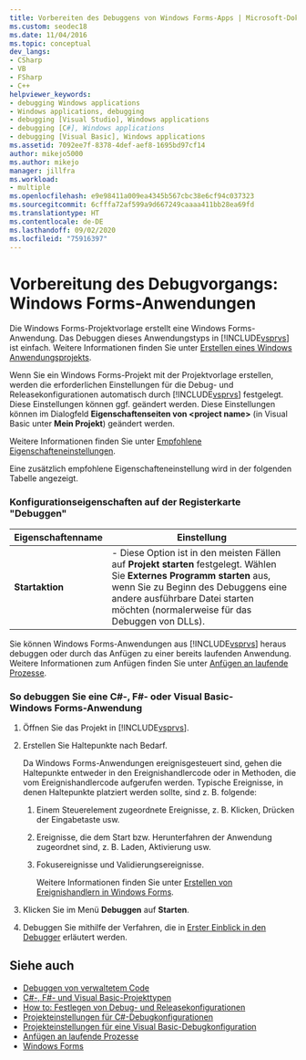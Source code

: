 ```yaml
---
title: Vorbereiten des Debuggens von Windows Forms-Apps | Microsoft-Dokumentation
ms.custom: seodec18
ms.date: 11/04/2016
ms.topic: conceptual
dev_langs:
- CSharp
- VB
- FSharp
- C++
helpviewer_keywords:
- debugging Windows applications
- Windows applications, debugging
- debugging [Visual Studio], Windows applications
- debugging [C#], Windows applications
- debugging [Visual Basic], Windows applications
ms.assetid: 7092ee7f-8378-4def-aef8-1695bd97cf14
author: mikejo5000
ms.author: mikejo
manager: jillfra
ms.workload:
- multiple
ms.openlocfilehash: e9e98411a009ea4345b567cbc38e6cf94c037323
ms.sourcegitcommit: 6cfffa72af599a9d667249caaaa411bb28ea69fd
ms.translationtype: HT
ms.contentlocale: de-DE
ms.lasthandoff: 09/02/2020
ms.locfileid: "75916397"
---
```

# <a name="debugging-preparation-windows-forms-applications"></a>Vorbereitung des Debugvorgangs: Windows Forms-Anwendungen
Die Windows Forms-Projektvorlage erstellt eine Windows Forms-Anwendung. Das Debuggen dieses Anwendungstyps in [!INCLUDE[vsprvs](../code-quality/includes/vsprvs_md.md)] ist einfach. Weitere Informationen finden Sie unter [Erstellen eines Windows Anwendungsprojekts](/previous-versions/visualstudio/visual-studio-2010/42wc9kk5(v=vs.100)).

 Wenn Sie ein Windows Forms-Projekt mit der Projektvorlage erstellen, werden die erforderlichen Einstellungen für die Debug- und Releasekonfigurationen automatisch durch [!INCLUDE[vsprvs](../code-quality/includes/vsprvs_md.md)] festgelegt. Diese Einstellungen können ggf. geändert werden. Diese Einstellungen können im Dialogfeld **Eigenschaftenseiten von \<project name>** (in Visual Basic unter **Mein Projekt**) geändert werden.

 Weitere Informationen finden Sie unter [Empfohlene Eigenschafteneinstellungen](../debugger/managed-debugging-recommended-property-settings.md).

 Eine zusätzlich empfohlene Eigenschafteneinstellung wird in der folgenden Tabelle angezeigt.

### <a name="configuration-properties-in-debug-tab"></a>Konfigurationseigenschaften auf der Registerkarte "Debuggen"

|**Eigenschaftenname**|**Einstellung**|
|-----------------------|-----------------|
|**Startaktion**|-   Diese Option ist in den meisten Fällen auf **Projekt starten** festgelegt. Wählen Sie **Externes Programm starten** aus, wenn Sie zu Beginn des Debuggens eine andere ausführbare Datei starten möchten (normalerweise für das Debuggen von DLLs).|

 Sie können Windows Forms-Anwendungen aus [!INCLUDE[vsprvs](../code-quality/includes/vsprvs_md.md)] heraus debuggen oder durch das Anfügen zu einer bereits laufenden Anwendung. Weitere Informationen zum Anfügen finden Sie unter [Anfügen an laufende Prozesse](../debugger/attach-to-running-processes-with-the-visual-studio-debugger.md).

### <a name="to-debug-a-c-f-or-visual-basic-windows-forms-application"></a>So debuggen Sie eine C#-, F#- oder Visual Basic-Windows Forms-Anwendung

1. Öffnen Sie das Projekt in [!INCLUDE[vsprvs](../code-quality/includes/vsprvs_md.md)].

2. Erstellen Sie Haltepunkte nach Bedarf.

    Da Windows Forms-Anwendungen ereignisgesteuert sind, gehen die Haltepunkte entweder in den Ereignishandlercode oder in Methoden, die vom Ereignishandlercode aufgerufen werden. Typische Ereignisse, in denen Haltepunkte platziert werden sollte, sind z. B. folgende:

   1. Einem Steuerelement zugeordnete Ereignisse, z. B. Klicken, Drücken der Eingabetaste usw.

   2. Ereignisse, die dem Start bzw. Herunterfahren der Anwendung zugeordnet sind, z. B. Laden, Aktivierung usw.

   3. Fokusereignisse und Validierungsereignisse.

      Weitere Informationen finden Sie unter [Erstellen von Ereignishandlern in Windows Forms](/dotnet/framework/winforms/creating-event-handlers-in-windows-forms).

3. Klicken Sie im Menü **Debuggen** auf **Starten**.

4. Debuggen Sie mithilfe der Verfahren, die in [Erster Einblick in den Debugger](../debugger/debugger-feature-tour.md) erläutert werden.

## <a name="see-also"></a>Siehe auch
- [Debuggen von verwaltetem Code](../debugger/debugging-managed-code.md)
- [C#-, F#- und Visual Basic-Projekttypen](../debugger/debugging-preparation-csharp-f-hash-and-visual-basic-project-types.md)
- [How to: Festlegen von Debug- und Releasekonfigurationen](../debugger/how-to-set-debug-and-release-configurations.md)
- [Projekteinstellungen für C#-Debugkonfigurationen](../debugger/project-settings-for-csharp-debug-configurations.md)
- [Projekteinstellungen für eine Visual Basic-Debugkonfiguration](../debugger/project-settings-for-a-visual-basic-debug-configuration.md)
- [Anfügen an laufende Prozesse](../debugger/attach-to-running-processes-with-the-visual-studio-debugger.md)
- [Windows Forms](/dotnet/framework/winforms/index)
